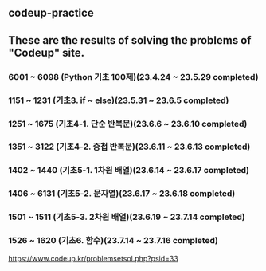 ## codeup-practice
## These are the results of solving the problems of "Codeup" site.
### 6001 ~ 6098 (Python 기초 100제)(23.4.24 ~ 23.5.29 completed)
### 1151 ~ 1231 (기초3. if ~ else)(23.5.31 ~ 23.6.5 completed)
### 1251 ~ 1675 (기초4-1. 단순 반복문)(23.6.6 ~ 23.6.10 completed)
### 1351 ~ 3122  (기초4-2. 중첩 반복문)(23.6.11 ~ 23.6.13 completed)
### 1402 ~ 1440 (기초5-1. 1차원 배열)(23.6.14 ~ 23.6.17 completed)
### 1406 ~ 6131 (기초5-2. 문자열)(23.6.17 ~ 23.6.18 completed)
### 1501 ~ 1511 (기초5-3. 2차원 배열)(23.6.19 ~ 23.7.14 completed)
### 1526 ~ 1620 (기초6. 함수)(23.7.14 ~ 23.7.16 completed)
https://www.codeup.kr/problemsetsol.php?psid=33
